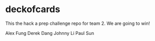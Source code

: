 # deckofcards

This the hack a prep challenge repo for team 2. We are going to win!

Alex Fung
Derek Dang
Johnny Li
Paul Sun
